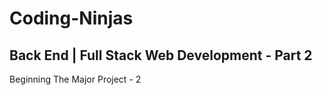 # Coding-Ninjas

## Back End | Full Stack Web Development - Part 2

Beginning The Major Project - 2
